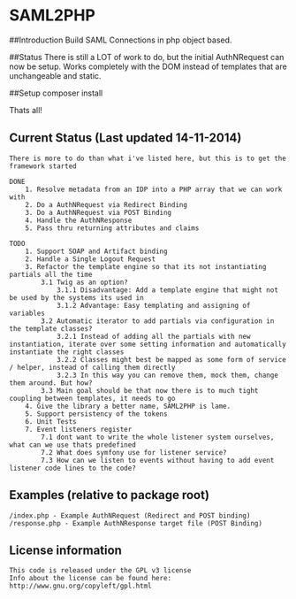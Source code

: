 SAML2PHP
=======

##Introduction
Build SAML Connections in php object based.

##Status
There is still a LOT of work to do, but the initial AuthNRequest can now be setup.
Works completely with the DOM instead of templates that are unchangeable and static.

##Setup
    composer install

Thats all!

## Current Status (Last updated 14-11-2014)

    There is more to do than what i've listed here, but this is to get the framework started

    DONE
        1. Resolve metadata from an IDP into a PHP array that we can work with
        2. Do a AuthNRequest via Redirect Binding
        3. Do a AuthNRequest via POST Binding
        4. Handle the AuthNResponse
        5. Pass thru returning attributes and claims

    TODO
        1. Support SOAP and Artifact binding
        2. Handle a Single Logout Request
        3. Refactor the template engine so that its not instantiating partials all the time
            3.1 Twig as an option?
                3.1.1 Disadvantage: Add a template engine that might not be used by the systems its used in
                3.1.2 Advantage: Easy templating and assigning of variables
            3.2 Automatic iterator to add partials via configuration in the template classes?
                3.2.1 Instead of adding all the partials with new instantiation, iterate over some setting information and automatically instantiate the right classes
                3.2.2 Classes might best be mapped as some form of service / helper, instead of calling them directly
                3.2.3 In this way you can remove them, mock them, change them around. But how?
            3.3 Main goal should be that now there is to much tight coupling between templates, it needs to go
        4. Give the library a better name, SAML2PHP is lame.
        5. Support persistency of the tokens
        6. Unit Tests
        7. Event listeners register
            7.1 dont want to write the whole listener system ourselves, what can we use thats predefined
            7.2 What does symfony use for listener service?
            7.3 How can we listen to events without having to add event listener code lines to the code?

## Examples (relative to package root)

    /index.php - Example AuthNRequest (Redirect and POST binding)
    /response.php - Example AuthNResponse target file (POST Binding)

## License information
    This code is released under the GPL v3 license
    Info about the license can be found here:  http://www.gnu.org/copyleft/gpl.html
